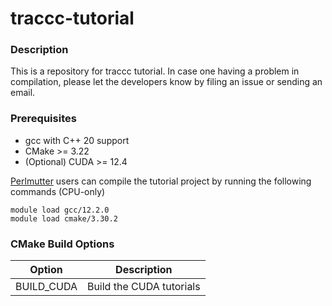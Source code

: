 # traccc-tutorial

### Description

This is a repository for traccc tutorial. 
In case one having a problem in compilation, please let the developers know by filing an issue or sending an email.

### Prerequisites
- gcc with C++ 20 support
- CMake >= 3.22
- (Optional) CUDA >= 12.4

[Perlmutter](https://docs.nersc.gov/systems/perlmutter/architecture/) users can compile the tutorial project by running the following commands (CPU-only)
          
```              
module load gcc/12.2.0
module load cmake/3.30.2
```

### CMake Build Options

| Option | Description |
| --- | --- |
| BUILD_CUDA  | Build the CUDA tutorials |
